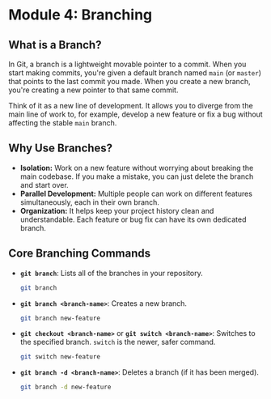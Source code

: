 # Module 4: Branching

## What is a Branch?

In Git, a branch is a lightweight movable pointer to a commit. When you start making commits, you're given a default branch named `main` (or `master`) that points to the last commit you made. When you create a new branch, you're creating a new pointer to that same commit.

Think of it as a new line of development. It allows you to diverge from the main line of work to, for example, develop a new feature or fix a bug without affecting the stable `main` branch.

## Why Use Branches?

- **Isolation:** Work on a new feature without worrying about breaking the main codebase. If you make a mistake, you can just delete the branch and start over.
- **Parallel Development:** Multiple people can work on different features simultaneously, each in their own branch.
- **Organization:** It helps keep your project history clean and understandable. Each feature or bug fix can have its own dedicated branch.

## Core Branching Commands

- **`git branch`**: Lists all of the branches in your repository.
  ```bash
  git branch
  ```
- **`git branch <branch-name>`**: Creates a new branch.
  ```bash
  git branch new-feature
  ```
- **`git checkout <branch-name>`** or **`git switch <branch-name>`**: Switches to the specified branch. `switch` is the newer, safer command.
  ```bash
  git switch new-feature
  ```
- **`git branch -d <branch-name>`**: Deletes a branch (if it has been merged).
  ```bash
  git branch -d new-feature
  ```

